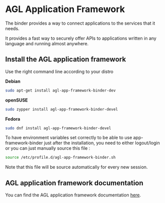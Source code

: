 # AGL Application Framework

The binder provides a way to connect applications to the services that it
needs.

It provides a fast way to securely offer APIs to applications written in any
language and running almost anywhere.

## Install the AGL application framework

Use the right command line according to your distro

**Debian**

```bash
sudo apt-get install agl-app-framework-binder-dev
```

**openSUSE**

```bash
sudo zypper install agl-app-framework-binder-devel
```

**Fedora**

```bash
sudo dnf install agl-app-framework-binder-devel
```

To have environment variables set correctly to be able to use app-framework-binder just after the installation, you need to either logout/login or you can just manually source this file :

```bash
source /etc/profile.d/agl-app-framework-binder.sh
```

Note that this file will be source automatically for every new session.

## AGL application framework documentation

You can find the AGL application framework documentation
 [here](http://docs.automotivelinux.org/master/docs/apis_services/en/dev/reference/af-main/0-introduction.html
).
